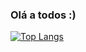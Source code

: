 ### Olá a todos :)

[![Top Langs](https://github-readme-stats.vercel.app/api/top-langs/?username=rpgutierrez&layout=compact)](https://github.com/rpgutierrez/github-readme-stats)
